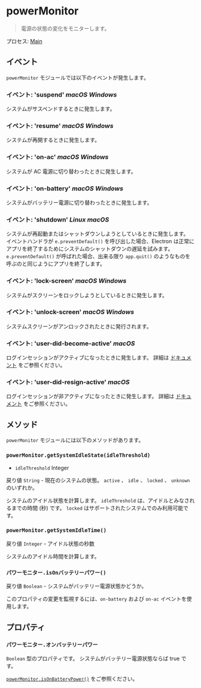 # powerMonitor

> 電源の状態の変化をモニターします。

プロセス: [Main](../glossary.md#main-process)

## イベント

`powerMonitor` モジュールでは以下のイベントが発生します。

### イベント: 'suspend' _macOS_ _Windows_

システムがサスペンドするときに発生します。

### イベント: 'resume' _macOS_ _Windows_

システムが再開するときに発生します。

### イベント: 'on-ac' _macOS_ _Windows_

システムが AC 電源に切り替わったときに発生します。

### イベント: 'on-battery' _macOS_  _Windows_

システムがバッテリー電源に切り替わったときに発生します。

### イベント: 'shutdown' _Linux_ _macOS_

システムが再起動またはシャットダウンしようとしているときに発生します。 イベントハンドラが `e.preventDefault()` を呼び出した場合、Electron は正常にアプリを終了するためにシステムのシャットダウンの遅延を試みます。 `e.preventDefault()` が呼ばれた場合、出来る限り `app.quit()` のようなものを呼ぶのと同じようにアプリを終了します。

### イベント: 'lock-screen' _macOS_ _Windows_

システムがスクリーンをロックしようとしているときに発生します。

### イベント: 'unlock-screen' _macOS_ _Windows_

システムスクリーンがアンロックされたときに発行されます。

### イベント: 'user-did-become-active' _macOS_

ログインセッションがアクティブになったときに発生します。 詳細は [ドキュメント](https://developer.apple.com/documentation/appkit/nsworkspacesessiondidbecomeactivenotification?language=objc) をご参照ください。

### イベント: 'user-did-resign-active' _macOS_

ログインセッションが非アクティブになったときに発生します。 詳細は [ドキュメント](https://developer.apple.com/documentation/appkit/nsworkspacesessiondidresignactivenotification?language=objc) をご参照ください。

## メソッド

`powerMonitor` モジュールには以下のメソッドがあります。

### `powerMonitor.getSystemIdleState(idleThreshold)`

* `idleThreshold` Integer

戻り値 `String` - 現在のシステムの状態。 `active` 、 `idle` 、 `locked` 、 `unknown` のいずれか。

システムのアイドル状態を計算します。 `idleThreshold` は、アイドルとみなされるまでの時間 (秒) です。  `locked` はサポートされたシステムでのみ利用可能です。

### `powerMonitor.getSystemIdleTime()`

戻り値 `Integer` - アイドル状態の秒数

システムのアイドル時間を計算します。

### `パワーモニター.isOnバッテリーパワー()`

戻り値 `Boolean` - システムがバッテリー電源状態かどうか。

このプロパティの変更を監視するには、`on-battery` および `on-ac` イベントを使用します。

## プロパティ

### `パワーモニター.オンバッテリーパワー`

`Boolean` 型のプロパティです。 システムがバッテリー電源状態ならば true です。

[`powerMonitor.isOnBatteryPower()`](#powermonitorisonbatterypower) をご参照ください。
